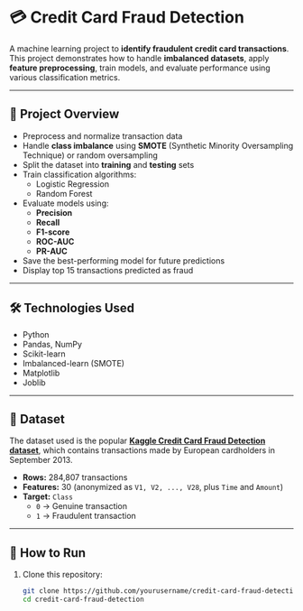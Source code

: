 # 💳 Credit Card Fraud Detection

A machine learning project to **identify fraudulent credit card transactions**.  
This project demonstrates how to handle **imbalanced datasets**, apply **feature preprocessing**, train models, and evaluate performance using various classification metrics.

---

## 📌 Project Overview

- Preprocess and normalize transaction data  
- Handle **class imbalance** using **SMOTE** (Synthetic Minority Oversampling Technique) or random oversampling  
- Split the dataset into **training** and **testing** sets  
- Train classification algorithms:
  - Logistic Regression  
  - Random Forest  
- Evaluate models using:
  - **Precision**
  - **Recall**
  - **F1-score**
  - **ROC-AUC**
  - **PR-AUC**  
- Save the best-performing model for future predictions  
- Display top 15 transactions predicted as fraud

---

## 🛠️ Technologies Used

- Python  
- Pandas, NumPy  
- Scikit-learn  
- Imbalanced-learn (SMOTE)  
- Matplotlib  
- Joblib  

---

## 📂 Dataset

The dataset used is the popular **[Kaggle Credit Card Fraud Detection dataset](https://www.kaggle.com/mlg-ulb/creditcardfraud)**, which contains transactions made by European cardholders in September 2013.  

- **Rows:** 284,807 transactions  
- **Features:** 30 (anonymized as `V1, V2, ..., V28`, plus `Time` and `Amount`)  
- **Target:** `Class`  
  - `0` → Genuine transaction  
  - `1` → Fraudulent transaction  

---

## 🚀 How to Run

1. Clone this repository:

   ```bash
   git clone https://github.com/yourusername/credit-card-fraud-detection.git
   cd credit-card-fraud-detection
